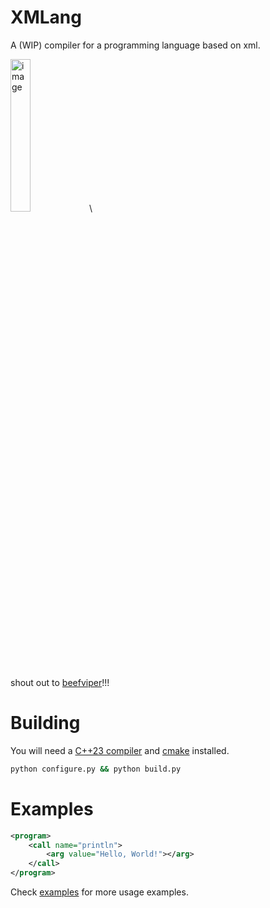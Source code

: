# XMLang

A (WIP) compiler for a programming language based on xml.

<img width="25%" alt="image" src="https://github.com/user-attachments/assets/cfc61819-3101-4ce1-879f-f3627f88ddf5" />\

shout out to [beefviper](https://github.com/beefviper/)!!!

# Building

You will need a [C++23 compiler](https://github.com/llvm/llvm-project/releases) and [cmake](https://cmake.org/) installed.

```bash
python configure.py && python build.py
```

# Examples

```xml
<program>
    <call name="println">
        <arg value="Hello, World!"></arg>
    </call>
</program>
```

Check [examples](examples/) for more usage examples.
